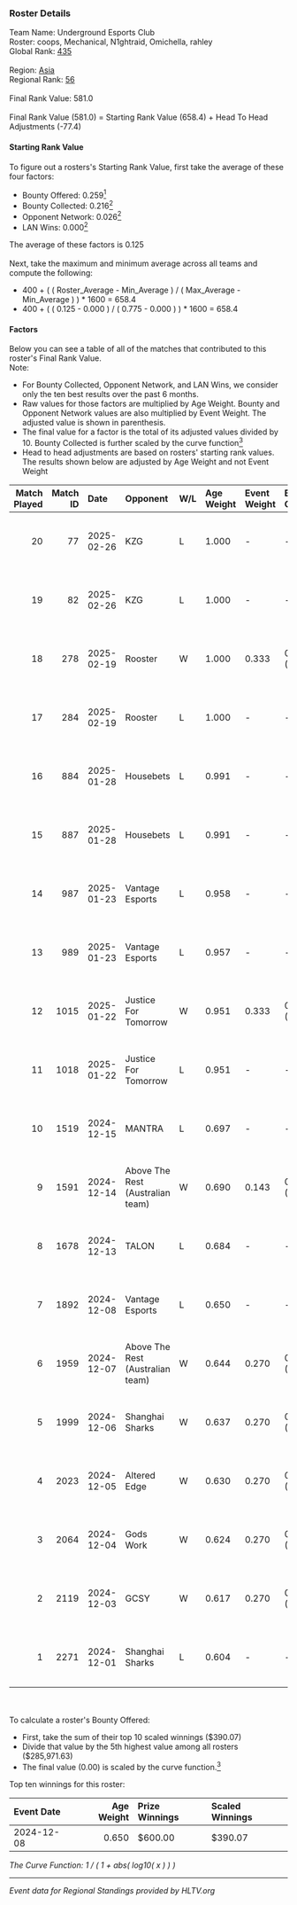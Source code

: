 ### Roster Details<br />
Team Name: Underground Esports Club<br />
Roster: coops, Mechanical, N1ghtraid, Omichella, rahley<br />
Global Rank: [435](../../standings_global_2025_02_28.md)<br />
<br />
Region: [Asia]( ../../standings_asia_2025_02_28.md)<br />
Regional Rank: [56]( ../../standings_asia_2025_02_28.md)<br />
<br />
Final Rank Value:  581.0<br />
<br />
Final Rank Value (581.0) = Starting Rank Value (658.4) + Head To Head Adjustments (-77.4)<br />

#### Starting Rank Value<br />
To figure out a rosters's Starting Rank Value, first take the average of these four factors:<br />
- Bounty Offered: 0.259[<sup>1</sup>](#table2)
- Bounty Collected: 0.216[<sup>2</sup>](#table1)
- Opponent Network: 0.026[<sup>2</sup>](#table1)
- LAN Wins: 0.000[<sup>2</sup>](#table1)

The average of these factors is 0.125<br />
<br />
Next, take the maximum and minimum average across all teams and compute the following:<br />
- 400 + ( ( Roster_Average - Min_Average ) / ( Max_Average - Min_Average ) ) * 1600 = 658.4
- 400 + ( ( 0.125 - 0.000 ) / ( 0.775 - 0.000 ) ) * 1600 = 658.4


#### Factors<br />
Below you can see a table of all of the matches that contributed to this roster's Final Rank Value.<br />
Note:<br />

- For Bounty Collected, Opponent Network, and LAN Wins, we consider only the ten best results over the past 6 months.
- Raw values for those factors are multiplied by Age Weight. Bounty and Opponent Network values are also multiplied by Event Weight. The adjusted value is shown in parenthesis.
- The final value for a factor is the total of its adjusted values divided by 10. Bounty Collected is further scaled by the curve function[<sup>3</sup>](#curveFunction)
- Head to head adjustments are based on rosters' starting rank values. The results shown below are adjusted by Age Weight and not Event Weight
<span id="table1"></span><br />


| Match Played | Match ID | Date       | Opponent                         | W/L | Age Weight | Event Weight | Bounty Collected | Opponent Network | LAN Wins  | H2H Adj. | Roster                                          |
| -: | -: | :- | :- | :- | :- | :- | :- | :- | :- | -: | :- |
|           20 |       77 | 2025-02-26 | KZG                              | L   | 1.000      | -            | -                | -                | -         |   -13.81 | coops, Mechanical, N1ghtraid, Omichella, rahley |
|           19 |       82 | 2025-02-26 | KZG                              | L   | 1.000      | -            | -                | -                | -         |   -15.08 | coops, Mechanical, N1ghtraid, Omichella, rahley |
|           18 |      278 | 2025-02-19 | Rooster                          | W   | 1.000      | 0.333        | 0.006 (0.002)    | 0.391 (0.130)    | 0 (0.000) |    22.97 | coops, Mechanical, N1ghtraid, Omichella, rahley |
|           17 |      284 | 2025-02-19 | Rooster                          | L   | 1.000      | -            | -                | -                | -         |    -8.04 | coops, Mechanical, N1ghtraid, Omichella, rahley |
|           16 |      884 | 2025-01-28 | Housebets                        | L   | 0.991      | -            | -                | -                | -         |   -12.02 | coops, Mechanical, N1ghtraid, Omichella, rahley |
|           15 |      887 | 2025-01-28 | Housebets                        | L   | 0.991      | -            | -                | -                | -         |   -13.07 | coops, Mechanical, N1ghtraid, Omichella, rahley |
|           14 |      987 | 2025-01-23 | Vantage Esports                  | L   | 0.958      | -            | -                | -                | -         |   -11.53 | coops, Mechanical, N1ghtraid, Omichella, rahley |
|           13 |      989 | 2025-01-23 | Vantage Esports                  | L   | 0.957      | -            | -                | -                | -         |   -12.50 | coops, Mechanical, N1ghtraid, Omichella, rahley |
|           12 |     1015 | 2025-01-22 | Justice For Tomorrow             | W   | 0.951      | 0.333        | 0.001 (0.000)    | 0.255 (0.081)    | 0 (0.000) |    16.49 | coops, Mechanical, N1ghtraid, Omichella, rahley |
|           11 |     1018 | 2025-01-22 | Justice For Tomorrow             | L   | 0.951      | -            | -                | -                | -         |   -13.40 | coops, Mechanical, N1ghtraid, Omichella, rahley |
|           10 |     1519 | 2024-12-15 | MANTRA                           | L   | 0.697      | -            | -                | -                | -         |   -11.87 | coops, Mechanical, mpr, N1ghtraid, Rahley       |
|            9 |     1591 | 2024-12-14 | Above The Rest (Australian team) | W   | 0.690      | 0.143        | 0.000 (0.000)    | 0.094 (0.009)    | 0 (0.000) |     6.44 | coops, Mechanical, mpr, N1ghtraid, Rahley       |
|            8 |     1678 | 2024-12-13 | TALON                            | L   | 0.684      | -            | -                | -                | -         |   -12.33 | coops, Mechanical, mpr, N1ghtraid, Rahley       |
|            7 |     1892 | 2024-12-08 | Vantage Esports                  | L   | 0.650      | -            | -                | -                | -         |    -9.61 | coops, Mechanical, mpr, N1ghtraid, Rahley       |
|            6 |     1959 | 2024-12-07 | Above The Rest (Australian team) | W   | 0.644      | 0.270        | 0.000 (0.000)    | 0.094 (0.016)    | 0 (0.000) |     5.62 | coops, Mechanical, mpr, N1ghtraid, Rahley       |
|            5 |     1999 | 2024-12-06 | Shanghai Sharks                  | W   | 0.637      | 0.270        | 0.000 (0.000)    | 0.061 (0.011)    | 0 (0.000) |     5.92 | coops, Mechanical, mpr, N1ghtraid, Rahley       |
|            4 |     2023 | 2024-12-05 | Altered Edge                     | W   | 0.630      | 0.270        | 0.000 (0.000)    | 0.029 (0.005)    | 0 (0.000) |     3.93 | coops, Mechanical, mpr, N1ghtraid, Rahley       |
|            3 |     2064 | 2024-12-04 | Gods Work                        | W   | 0.624      | 0.270        | 0.000 (0.000)    | 0.034 (0.006)    | 0 (0.000) |     4.05 | coops, Mechanical, mpr, N1ghtraid, Rahley       |
|            2 |     2119 | 2024-12-03 | GCSY                             | W   | 0.617      | 0.270        | 0.000 (0.000)    | 0.000 (0.000)    | 0 (0.000) |     3.89 | coops, Mechanical, mpr, N1ghtraid, Rahley       |
|            1 |     2271 | 2024-12-01 | Shanghai Sharks                  | L   | 0.604      | -            | -                | -                | -         |   -13.43 | coops, Mechanical, mpr, N1ghtraid, Rahley       |

<br />
<span id="table2"></span><br />
To calculate a roster's Bounty Offered:<br />

- First, take the sum of their top 10 scaled winnings ($390.07)
- Divide that value by the 5th highest value among all rosters ($285,971.63)
- The final value (0.00) is scaled by the curve function.[<sup>3</sup>](#curveFunction)

Top ten winnings for this roster:<br />

| Event Date | Age Weight | Prize Winnings | Scaled Winnings |
| :- | -: | :- | :- |
| 2024-12-08 |      0.650 | $600.00        | $390.07         |


<span id="curveFunction"></span>_The Curve Function: 1 / ( 1 + abs( log10( x ) ) )_<br />

---
_Event data for Regional Standings provided by HLTV.org_<br />
